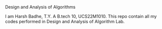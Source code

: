 Design and Analysis of Algorithms

I am Harsh Badhe, T.Y. A B.tech 10, UCS22M1010. This repo contain all my codes performed in Design and Analysis of Algorithm Lab.
